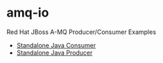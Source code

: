 # amq-io

Red Hat JBoss A-MQ Producer/Consumer Examples

* [Standalone Java Consumer](amq-standalone-consumer)
* [Standalone Java Producer](amq-standalone-producer)


